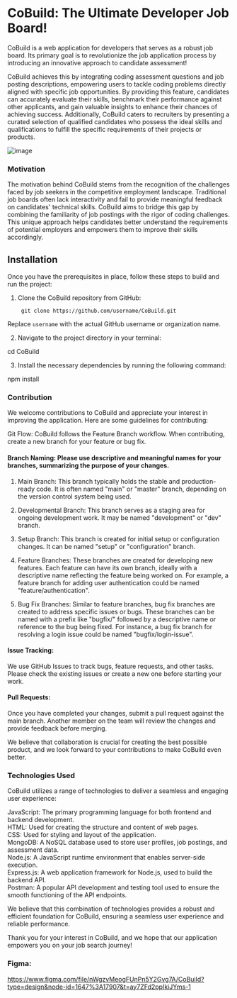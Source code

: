 # CoBuild: The Ultimate Developer Job Board!

CoBuild is a web application for developers that serves as a robust job board. Its primary goal is to revolutionize the job application process by introducing an innovative approach to candidate assessment!

CoBuild achieves this by integrating coding assessment questions and job posting descriptions, empowering users to tackle coding problems directly aligned with specific job opportunities. By providing this feature, candidates can accurately evaluate their skills, benchmark their performance against other applicants, and gain valuable insights to enhance their chances of achieving success. Additionally, CoBuild caters to recruiters by presenting a curated selection of qualified candidates who possess the ideal skills and qualifications to fulfill the specific requirements of their projects or products.

![image](https://github.com/CSCC012023/final-project-s23-p-pioneers/assets/104747956/972eee3e-5fdf-4c4c-a202-bfc81d509d18)


### Motivation

The motivation behind CoBuild stems from the recognition of the challenges faced by job seekers in the competitive employment landscape. Traditional job boards often lack interactivity and fail to provide meaningful feedback on candidates' technical skills. CoBuild aims to bridge this gap by combining the familiarity of job postings with the rigor of coding challenges. This unique approach helps candidates better understand the requirements of potential employers and empowers them to improve their skills accordingly.

## Installation

Once you have the prerequisites in place, follow these steps to build and run the project:

1. Clone the CoBuild repository from GitHub:
        
        git clone https://github.com/username/CoBuild.git

Replace `username` with the actual GitHub username or organization name.

2. Navigate to the project directory in your terminal:

cd CoBuild

3. Install the necessary dependencies by running the following command:

npm install

### Contribution

We welcome contributions to CoBuild and appreciate your interest in improving the application. Here are some guidelines for contributing:

  Git Flow: CoBuild follows the Feature Branch workflow. When contributing, create a new branch for your feature or bug fix. <br>
  
  #### Branch Naming: Please use descriptive and meaningful names for your branches, summarizing the purpose of your changes. <br>
   1. Main Branch: This branch typically holds the stable and production-ready code. It is often named "main" or "master" branch, depending on the version control system being used.

   2. Developmental Branch: This branch serves as a staging area for ongoing development work. It may be named "development" or "dev" branch.

   3. Setup Branch: This branch is created for initial setup or configuration changes. It can be named "setup" or "configuration" branch.

   4. Feature Branches: These branches are created for developing new features. Each feature can have its own branch, ideally with a descriptive name reflecting the feature being worked on. For example, a feature branch for adding user authentication could be named "feature/authentication".

   5. Bug Fix Branches: Similar to feature branches, bug fix branches are created to address specific issues or bugs. These branches can be named with a prefix like "bugfix/" followed by a descriptive name or reference to the bug being fixed. For instance, a bug fix branch for resolving a login issue could be named "bugfix/login-issue".
      
#### Issue Tracking: 
   We use GitHub Issues to track bugs, feature requests, and other tasks. Please check the existing issues or create a new one before starting your work. <br>
#### Pull Requests: 
   Once you have completed your changes, submit a pull request against the main branch. Another member on the team will review the changes and provide feedback before merging. <br>

We believe that collaboration is crucial for creating the best possible product, and we look forward to your contributions to make CoBuild even better.

### Technologies Used

CoBuild utilizes a range of technologies to deliver a seamless and engaging user experience:

  JavaScript: The primary programming language for both frontend and backend development. <br>
  HTML: Used for creating the structure and content of web pages. <br>
  CSS: Used for styling and layout of the application. <br>
  MongoDB: A NoSQL database used to store user profiles, job postings, and assessment data. <br>
  Node.js: A JavaScript runtime environment that enables server-side execution. <br>
  Express.js: A web application framework for Node.js, used to build the backend API. <br>
  Postman: A popular API development and testing tool used to ensure the smooth functioning of the API endpoints. <br>

We believe that this combination of technologies provides a robust and efficient foundation for CoBuild, ensuring a seamless user experience and reliable performance.

Thank you for your interest in CoBuild, and we hope that our application empowers you on your job search journey!

### Figma:
https://www.figma.com/file/nWgzvMeogFUnPn5Y2Gvg7A/CoBuild?type=design&node-id=1647%3A17907&t=ay7ZFd2ppIkiJYms-1
